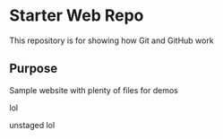 # Starter Web Repo

This repository is for showing how Git and GitHub work

## Purpose

Sample website with plenty of files for demos


lol


unstaged lol
